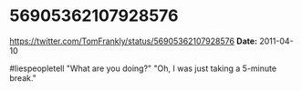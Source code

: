 # 56905362107928576
https://twitter.com/TomFrankly/status/56905362107928576
**Date:** 2011-04-10

#liespeopletell "What are you doing?" "Oh, I was just taking a 5-minute break."
